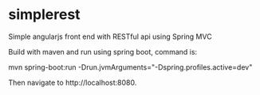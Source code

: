 # simplerest
Simple angularjs front end with RESTful api using Spring MVC

Build with maven and run using spring boot, command is:

mvn spring-boot:run -Drun.jvmArguments="-Dspring.profiles.active=dev"

Then navigate to http://localhost:8080.
